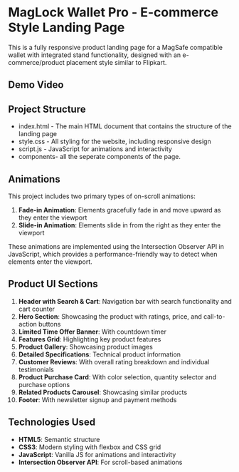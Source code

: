 
# MagLock Wallet Pro - E-commerce Style Landing Page

This is a fully responsive product landing page for a MagSafe compatible wallet with integrated stand functionality, designed with an e-commerce/product placement style similar to Flipkart.


## Demo Video


## Project Structure


- index.html - The main HTML document that contains the structure of the landing page
- style.css - All styling for the website, including responsive design
- script.js - JavaScript for animations and interactivity
- components- all the seperate components of the page.


## Animations

This project includes two primary types of on-scroll animations:

1. **Fade-in Animation**: Elements gracefully fade in and move upward as they enter the viewport
2. **Slide-in Animation**: Elements slide in from the right as they enter the viewport

These animations are implemented using the Intersection Observer API in JavaScript, which provides a performance-friendly way to detect when elements enter the viewport.


## Product UI Sections


1. **Header with Search & Cart**: Navigation bar with search functionality and cart counter
2. **Hero Section**: Showcasing the product with ratings, price, and call-to-action buttons
3. **Limited Time Offer Banner**: With countdown timer
4. **Features Grid**: Highlighting key product features
5. **Product Gallery**: Showcasing product images
6. **Detailed Specifications**: Technical product information
7. **Customer Reviews**: With overall rating breakdown and individual testimonials
8. **Product Purchase Card**: With color selection, quantity selector and purchase options
9. **Related Products Carousel**: Showcasing similar products
10. **Footer**: With newsletter signup and payment methods


## Technologies Used


- **HTML5**: Semantic structure
- **CSS3**: Modern styling with flexbox and CSS grid
- **JavaScript**: Vanilla JS for animations and interactivity
- **Intersection Observer API**: For scroll-based animations
  


